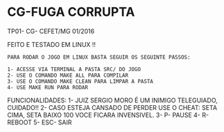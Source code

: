 # CG-FUGA CORRUPTA
TP01- CG- CEFET/MG 01/2016

FEITO E TESTADO EM LINUX !!

	PARA RODAR O JOGO EM LINUX BASTA SEGUIR OS SEGUINTE PASSOS:
	
	1- ACESSE VIA TERMINAL A PASTA SRC/ DO JOGO
	2- USE O COMANDO MAKE ALL PARA COMPILAR
	3- USE O COMANDO MAKE CLEAN PARA LIMPAR A PASTA
	4- USE MAKE RUN PARA RODAR

FUNCIONALIDADES:
	1- JUIZ SERGIO MORO É UM INIMIGO TELEGUIADO, CUIDADO!!
	2- CASO ESTEJA CANSADO DE PERDER USE O CHEAT: SETA CIMA, SETA BAIXO 100 VOCE FICARA INVENSIVEL.
	3- P- PAUSE
	4- R- REBOOT
	5- ESC- SAIR
	

